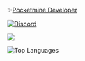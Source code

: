 ✨[Pocketmine Developer](https://discord.gg/2DZvPM4k)

[![Discord](https://discord.c99.nl/widget/theme-1/859899416339939348.png)](#)

<img src="https://github-readme-stats.vercel.app/api?username=LBWBDeveloper&&show_icons=true&title_color=ffffff&icon_color=bb2acf&text_color=daf7dc&bg_color=151515">

![Top Languages](https://github-readme-stats.vercel.app/api/top-langs/?username=LBWBDeveloper&layout=compact)
